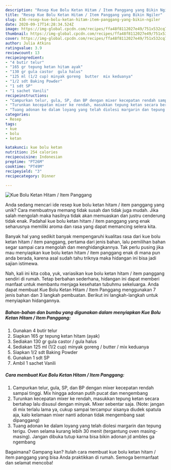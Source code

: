 ```yaml
---
description: "Resep Kue Bolu Ketan Hitam / Item Panggang yang Bikin Ngiler"
title: "Resep Kue Bolu Ketan Hitam / Item Panggang yang Bikin Ngiler"
slug: 436-resep-kue-bolu-ketan-hitam-item-panggang-yang-bikin-ngiler
date: 2020-09-17T14:28:34.524Z
image: https://img-global.cpcdn.com/recipes/ffa48f8112027e49/751x532cq70/kue-bolu-ketan-hitam-item-panggang-foto-resep-utama.jpg
thumbnail: https://img-global.cpcdn.com/recipes/ffa48f8112027e49/751x532cq70/kue-bolu-ketan-hitam-item-panggang-foto-resep-utama.jpg
cover: https://img-global.cpcdn.com/recipes/ffa48f8112027e49/751x532cq70/kue-bolu-ketan-hitam-item-panggang-foto-resep-utama.jpg
author: Julia Atkins
ratingvalue: 3.9
reviewcount: 13
recipeingredient:
- "4 butir telur"
- "165 gr tepung ketan hitam ayak"
- "130 gr gula castor  gula halus"
- "125 ml (1/2 cup) minyak goreng  butter  mix keduanya"
- "1/2 sdt Baking Powder"
- "1 sdt SP"
- "1 sachet Vanili"
recipeinstructions:
- "Campurkan telur, gula, SP, dan BP dengan mixer kecepatan rendah sampai tinggi. Mix hingga adonan putih pucat dan mengembang"
- "Turunkan kecepatan mixer ke rendah, masukkan tepung ketan secara bertahap lalu disusul dengan minyak. Mixer sebentar saja. (Note: jangan di mix terlalu lama ya, cukup sampai tercampur sisanya diudek spatula aja, kalo kelamaan mixer nanti adonan tidak mengembang saat dipanggang)"
- "Tuang adonan ke dalam loyang yang telah diolesi margarin dan tepung terigu. Oven selama kurang lebih 30 menit (tergantung oven masing-masing). Jangan dibuka tutup karna bisa bikin adonan jd ambles ga ngembang"
categories:
- Resep
tags:
- kue
- bolu
- ketan

katakunci: kue bolu ketan 
nutrition: 254 calories
recipecuisine: Indonesian
preptime: "PT26M"
cooktime: "PT49M"
recipeyield: "3"
recipecategory: Dinner

---
```



![Kue Bolu Ketan Hitam / Item Panggang](https://img-global.cpcdn.com/recipes/ffa48f8112027e49/751x532cq70/kue-bolu-ketan-hitam-item-panggang-foto-resep-utama.jpg)

Anda sedang mencari ide resep kue bolu ketan hitam / item panggang yang unik? Cara membuatnya memang tidak susah dan tidak juga mudah. Jika salah mengolah maka hasilnya tidak akan memuaskan dan justru cenderung tidak enak. Padahal kue bolu ketan hitam / item panggang yang enak seharusnya memiliki aroma dan rasa yang dapat memancing selera kita.



Banyak hal yang sedikit banyak mempengaruhi kualitas rasa dari kue bolu ketan hitam / item panggang, pertama dari jenis bahan, lalu pemilihan bahan segar sampai cara mengolah dan menghidangkannya. Tak perlu pusing jika mau menyiapkan kue bolu ketan hitam / item panggang enak di mana pun anda berada, karena asal sudah tahu triknya maka hidangan ini bisa jadi sajian istimewa.


Nah, kali ini kita coba, yuk, variasikan kue bolu ketan hitam / item panggang sendiri di rumah. Tetap berbahan sederhana, hidangan ini dapat memberi manfaat untuk membantu menjaga kesehatan tubuhmu sekeluarga. Anda dapat membuat Kue Bolu Ketan Hitam / Item Panggang menggunakan 7 jenis bahan dan 3 langkah pembuatan. Berikut ini langkah-langkah untuk menyiapkan hidangannya.

<!--inarticleads1-->

##### Bahan-bahan dan bumbu yang digunakan dalam menyiapkan Kue Bolu Ketan Hitam / Item Panggang:

1. Gunakan 4 butir telur
1. Siapkan 165 gr tepung ketan hitam (ayak)
1. Sediakan 130 gr gula castor / gula halus
1. Sediakan 125 ml (1/2 cup) minyak goreng / butter / mix keduanya
1. Siapkan 1/2 sdt Baking Powder
1. Gunakan 1 sdt SP
1. Ambil 1 sachet Vanili




<!--inarticleads2-->

##### Cara membuat Kue Bolu Ketan Hitam / Item Panggang:

1. Campurkan telur, gula, SP, dan BP dengan mixer kecepatan rendah sampai tinggi. Mix hingga adonan putih pucat dan mengembang
1. Turunkan kecepatan mixer ke rendah, masukkan tepung ketan secara bertahap lalu disusul dengan minyak. Mixer sebentar saja. (Note: jangan di mix terlalu lama ya, cukup sampai tercampur sisanya diudek spatula aja, kalo kelamaan mixer nanti adonan tidak mengembang saat dipanggang)
1. Tuang adonan ke dalam loyang yang telah diolesi margarin dan tepung terigu. Oven selama kurang lebih 30 menit (tergantung oven masing-masing). Jangan dibuka tutup karna bisa bikin adonan jd ambles ga ngembang




Bagaimana? Gampang kan? Itulah cara membuat kue bolu ketan hitam / item panggang yang bisa Anda praktikkan di rumah. Semoga bermanfaat dan selamat mencoba!
